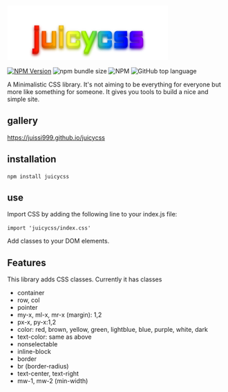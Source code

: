 ![juicycss](juicycss_aldrich.png)

[![NPM Version](https://img.shields.io/npm/v/juicycss.svg)](https://www.npmjs.com/package/juicycss)
![npm bundle size](https://img.shields.io/bundlephobia/min/juicycss)
![NPM](https://img.shields.io/npm/l/juicycss)
![GitHub top language](https://img.shields.io/github/languages/top/juissi999/juicycss)

A Minimalistic CSS library. It's not aiming to be everything for everyone but more like something for someone. It gives you tools to build a nice and simple site.

## gallery
https://juissi999.github.io/juicycss

## installation
`npm install juicycss`

## use
Import CSS by adding the following line to your index.js file:

`import 'juicycss/index.css'`

Add classes to your DOM elements.

## Features
This library adds CSS classes. Currently it has classes

* container
* row, col
* pointer
* my-x, ml-x, mr-x (margin): 1,2
* px-x, py-x:1,2
* color: red, brown, yellow, green, lightblue, blue, purple, white, dark
* text-color: same as above
* nonselectable
* inline-block
* border
* br (border-radius)
* text-center, text-right
* mw-1, mw-2 (min-width)

